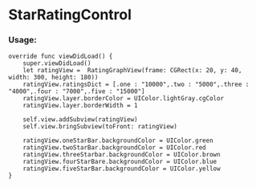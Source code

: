 # StarRatingControl

### Usage:

    override func viewDidLoad() {
        super.viewDidLoad()
        let ratingView =  RatingGraphView(frame: CGRect(x: 20, y: 40, width: 300, height: 180))
        ratingView.ratingsDict = [.one : "10000",.two : "5000",.three : "4000",.four : "7000",.five : "15000"]
        ratingView.layer.borderColor = UIColor.lightGray.cgColor
        ratingView.layer.borderWidth = 1
        
        self.view.addSubview(ratingView)
        self.view.bringSubview(toFront: ratingView)
        
        ratingView.oneStarBar.backgroundColor = UIColor.green
        ratingView.twoStarBar.backgroundColor = UIColor.red
        ratingView.threeStarbar.backgroundColor = UIColor.brown
        ratingView.fourStarBare.backgroundColor = UIColor.blue
        ratingView.fiveStarBar.backgroundColor = UIColor.yellow
    }

    
    
